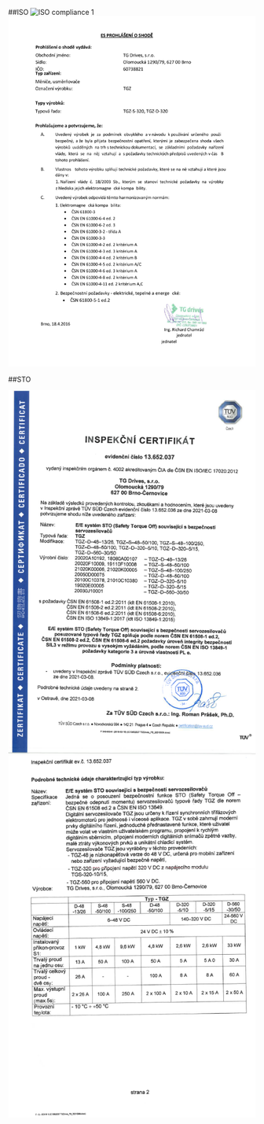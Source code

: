 ##ISO
![ISO compliance 1](../img/ISOcert.svg)
![ISO compliance 2](../img/ISOcert1.svg)

##STO

![STO cert 1/2](../img/STOcert.png)
![STO cert 2/2](../img/STOcert1.png)


<!-- zde prijdou dalsi certifikaty apod...-->